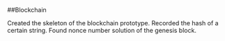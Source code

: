 ##Blockchain

Created the skeleton of the blockchain prototype.
Recorded the hash of a certain string.
Found nonce number solution of the genesis block.
